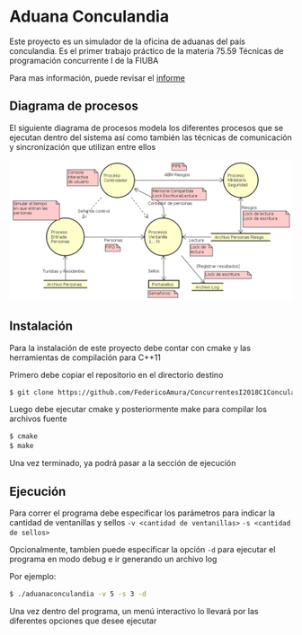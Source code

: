 # Aduana Conculandia

Este proyecto es un simulador de la oficina de aduanas del país conculandia. Es el primer trabajo práctico de la materia 75.59 Técnicas de programación concurrente I de la FIUBA

Para mas información, puede revisar el [informe](https://docs.google.com/document/d/1Z-Cl7awIQP-KW8EVxxx5jXw9S37zjfRLdaCBrTa8dXo "Informe")

## Diagrama de procesos

El siguiente diagrama de procesos modela los diferentes procesos que se ejecutan dentro del sistema así como también las técnicas de comunicación y sincronización que utilizan entre ellos

![Diagrama de procesos](https://github.com/FedericoAmura/ConcurrentesI2018C1Conculandia/blob/master/diagramaProcesos.png "Diagrama de procesos")

## Instalación
Para la instalación de este proyecto debe contar con cmake y las herramientas de compilación para C++11

Primero debe copiar el repositorio en el directorio destino

````bash
$ git clone https://github.com/FedericoAmura/ConcurrentesI2018C1Conculandia.git
````

Luego debe ejecutar cmake y posteriormente make para compilar los archivos fuente
````bash
$ cmake
$ make
````

Una vez terminado, ya podrá pasar a la sección de ejecución

## Ejecución
Para correr el programa debe especificar los parámetros para indicar la cantidad de ventanillas y sellos
`-v <cantidad de ventanillas>`
`-s <cantidad de sellos>`

Opcionalmente, tambien puede especificar la opción `-d` para ejecutar el programa en modo debug e ir generando un archivo log

Por ejemplo:
```bash
$ ./aduanaconculandia -v 5 -s 3 -d
```

Una vez dentro del programa, un menú interactivo lo llevará por las diferentes opciones que desee ejecutar

